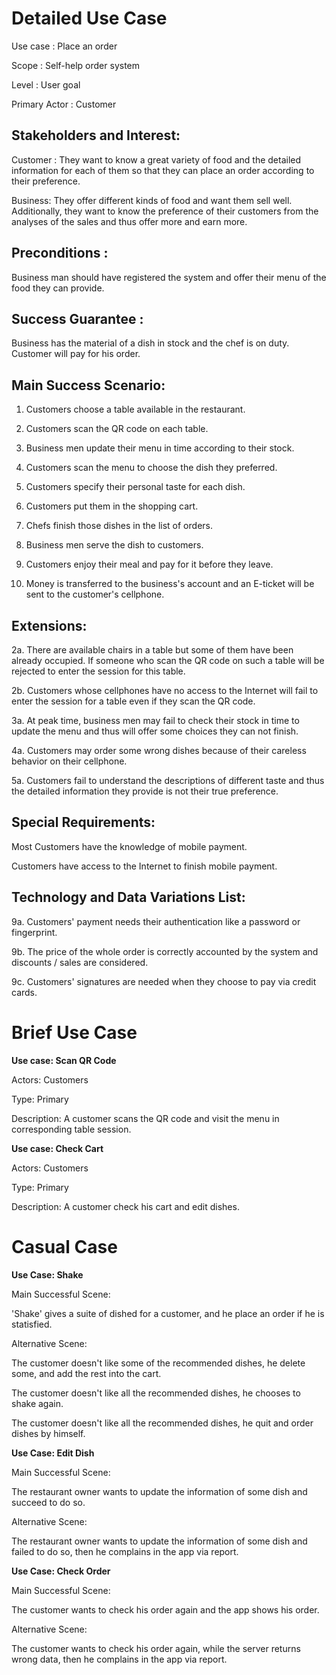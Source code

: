# Detailed Use Case

Use case : Place an order

Scope : Self-help order system

Level : User goal

Primary Actor : Customer

## Stakeholders and Interest:
Customer : 
They want to know a great variety of food and the detailed information for each of them so that they can place an order according to their preference.

Business: 
They offer different kinds of food and want them sell well. Additionally, they want to know the preference of their customers from the analyses of the sales and thus offer more and earn more.

## Preconditions : 
Business man should have registered the system and offer their menu of the food they can provide.

## Success Guarantee :
Business has the material of a dish in stock and the chef is on duty.
Customer will pay for his order.

## Main Success Scenario:
1. Customers choose a table available in the restaurant.


2. Customers scan the QR code on each table.


3. Business men update their menu in time according to their stock.


4. Customers scan the menu to choose the dish they preferred.


5. Customers specify their personal taste for each dish.


6. Customers put them in the shopping cart.


7. Chefs finish those dishes in the list of orders.


8. Business men serve the dish to customers.


9. Customers enjoy their meal and pay for  it before they leave.


10. Money is transferred to the business's account and an E-ticket will be sent to the customer's cellphone.

## Extensions:
2a. There are available chairs in a table but some of them have been already occupied. If someone who scan the QR code on such a table will be rejected to enter the session for this table.

2b. Customers whose cellphones have no access to the Internet will fail to enter the session for a table even if they scan the QR code.

3a. At peak time, business men may fail to check their stock in time to update the menu and thus will offer some choices they can not finish.

4a. Customers may order some wrong dishes because of their careless behavior on their cellphone.

5a. Customers fail to understand the descriptions of different taste and thus the detailed information they provide is not their true preference.

## Special Requirements:
Most Customers have the knowledge of mobile payment.

Customers have access to the Internet to finish mobile payment.



## Technology and Data Variations List:
9a. Customers' payment needs their authentication like a password or fingerprint.

9b. The price of the whole order is correctly accounted by the system and discounts / sales are considered.

9c. Customers' signatures are needed when they choose to pay via credit cards.
 
# Brief Use Case


**Use case: Scan QR Code**

Actors: Customers

Type: Primary

Description: A customer scans the QR code and visit the menu in corresponding table session.



**Use case: Check Cart**

Actors: Customers

Type: Primary

Description: A customer check his cart and edit dishes.



# Casual Case

**Use Case: Shake**

Main Successful Scene:

'Shake' gives a suite of dished for a customer, and he place an order if he is statisfied.

Alternative Scene:

The customer doesn't like some of the recommended dishes, he delete some, and add the rest into the cart.

The customer doesn't like all the recommended dishes, he chooses to shake again.

The customer doesn't like all the recommended dishes, he quit and order dishes by himself.

 

**Use Case: Edit Dish**

Main Successful Scene:

The restaurant owner wants to update the information of some dish and succeed to do so.

Alternative Scene:

The restaurant owner wants to update the information of some dish and failed to do so, then he complains in the app via report.



**Use Case: Check Order**

Main Successful Scene:

The customer wants to check his order again and the app shows his order.

Alternative Scene:

The customer wants to check his order again, while the server returns wrong data, then he complains in the app via report.